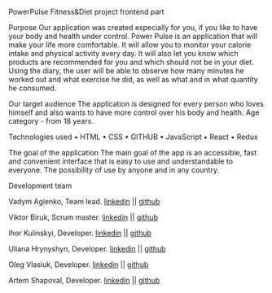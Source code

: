 PowerPulse Fitness&Diet project frontend part

Purpose Our application was created especially for you, if you like to have your
body and health under control. Power Pulse is an application that will make your
life more comfortable. It will allow you to monitor your calorie intake and
physical activity every day. It will also let you know which products are
recommended for you and which should not be in your diet. Using the diary, the
user will be able to observe how many minutes he worked out and what exercise he
did, as well as what and in what quantity he consumed.

Our target audience The application is designed for every person who loves
himself and also wants to have more control over his body and health. Age
category - from 18 years.

Technologies used • HTML • CSS • GITHUB • JavaScript • React • Redux

The goal of the application The main goal of the app is an accessible, fast and
convenient interface that is easy to use and understandable to everyone. The
possibility of use by anyone and in any country.

Development team

Vadym Agienko, Team lead. [linkedin](https://www.linkedin.com/in/vadym-agienko)
|| [github](https://github.com/made-by-curiosity)

Viktor Biruk, Scrum master. [linkedin](https://www.linkedin.com/in/viktor-biruk)
|| [github](https://github.com/vikttur)

Ihor Kulinskyi, Developer.
[linkedin](https://www.linkedin.com/in/ihor-kulinskyi) ||
[github](https://github.com/IhorKulinskyi)

Uliana Hrynyshyn, Developer.
[linkedin](https://www.linkedin.com/in/ulianahrynyshyn) ||
[github](https://github.com/Uliana2022ua)

Oleg Vlasiuk, Developer.
[linkedin](https://www.linkedin.com/in/oleg-vlasiuk-1480a6265) ||
[github](https://github.com/VlasiukOleg)

Artem Shapoval, Developer.
[linkedin](https://www.linkedin.com/in/artem-shapoval) ||
[github](https://github.com/TyomaShapoval)
